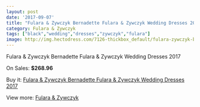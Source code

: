 ```yaml
---
layout: post
date: '2017-09-07'
title: "Fulara & Zywczyk Bernadette Fulara & Zywczyk Wedding Dresses 2017"
category: Fulara & Zywczyk
tags: ["black","wedding","dresses","zywczyk","fulara"]
image: http://img.hectodress.com/7126-thickbox_default/fulara-zywczyk-bernadette-fulara-zywczyk-wedding-dresses-2013.jpg
---
```

Fulara & Zywczyk Bernadette Fulara & Zywczyk Wedding Dresses 2017

On Sales: **$268.96**
<a href="https://www.hectodress.com/fulara-zywczyk/3540-fulara-zywczyk-bernadette-fulara-zywczyk-wedding-dresses-2013.html"><amp-img layout="responsive" width="600" height="600" src="//img.hectodress.com/7126-thickbox_default/fulara-zywczyk-bernadette-fulara-zywczyk-wedding-dresses-2013.jpg" alt="Fulara & Zywczyk Bernadette Fulara & Zywczyk Wedding Dresses 2017 0" /></a>
<a href="https://www.hectodress.com/fulara-zywczyk/3540-fulara-zywczyk-bernadette-fulara-zywczyk-wedding-dresses-2013.html"><amp-img layout="responsive" width="600" height="600" src="//img.hectodress.com/7127-thickbox_default/fulara-zywczyk-bernadette-fulara-zywczyk-wedding-dresses-2013.jpg" alt="Fulara & Zywczyk Bernadette Fulara & Zywczyk Wedding Dresses 2017 1" /></a>

Buy it: [Fulara & Zywczyk Bernadette Fulara & Zywczyk Wedding Dresses 2017](https://www.hectodress.com/fulara-zywczyk/3540-fulara-zywczyk-bernadette-fulara-zywczyk-wedding-dresses-2013.html "Fulara & Zywczyk Bernadette Fulara & Zywczyk Wedding Dresses 2017")

View more: [Fulara & Zywczyk](https://www.hectodress.com/61-fulara-zywczyk "Fulara & Zywczyk")